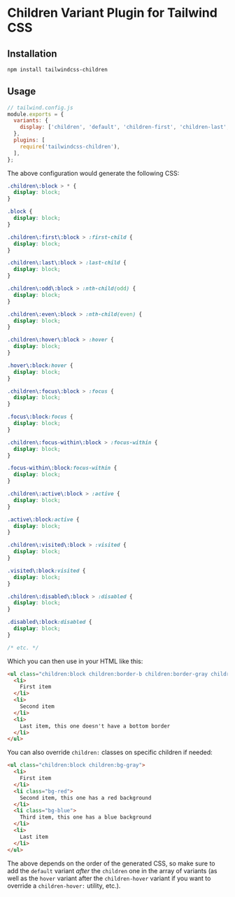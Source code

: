 # Children Variant Plugin for Tailwind CSS

## Installation

```bash
npm install tailwindcss-children
```

## Usage

```js
// tailwind.config.js
module.exports = {
  variants: {
    display: ['children', 'default', 'children-first', 'children-last', 'children-odd', 'children-even', 'children-hover', 'hover', 'children-focus', 'focus', 'children-focus-within', 'focus-within', 'children-active', 'active', 'children-visited', 'visited', 'children-disabled', 'disabled', 'responsive'],
  },
  plugins: [
    require('tailwindcss-children'),
  ],
};
```

The above configuration would generate the following CSS:

```css
.children\:block > * {
  display: block;
}

.block {
  display: block;
}

.children\:first\:block > :first-child {
  display: block;
}

.children\:last\:block > :last-child {
  display: block;
}

.children\:odd\:block > :nth-child(odd) {
  display: block;
}

.children\:even\:block > :nth-child(even) {
  display: block;
}

.children\:hover\:block > :hover {
  display: block;
}

.hover\:block:hover {
  display: block;
}

.children\:focus\:block > :focus {
  display: block;
}

.focus\:block:focus {
  display: block;
}

.children\:focus-within\:block > :focus-within {
  display: block;
}

.focus-within\:block:focus-within {
  display: block;
}

.children\:active\:block > :active {
  display: block;
}

.active\:block:active {
  display: block;
}

.children\:visited\:block > :visited {
  display: block;
}

.visited\:block:visited {
  display: block;
}

.children\:disabled\:block > :disabled {
  display: block;
}

.disabled\:block:disabled {
  display: block;
}

/* etc. */
```

Which you can then use in your HTML like this:

```html
<ul class="children:block children:border-b children:border-gray children:last:border-b-0 children:hover:bg-gray">
  <li>
    First item
  </li>
  <li>
    Second item
  </li>
  <li>
    Last item, this one doesn't have a bottom border
  </li>
</ul>
```

You can also override `children:` classes on specific children if needed:

```html
<ul class="children:block children:bg-gray">
  <li>
    First item
  </li>
  <li class="bg-red">
    Second item, this one has a red background
  </li>
  <li class="bg-blue">
    Third item, this one has a blue background
  </li>
  <li>
    Last item
  </li>
</ul>
```

The above depends on the order of the generated CSS, so make sure to add the `default` variant *after* the `children` one in the array of variants (as well as the `hover` variant after the `children-hover` variant if you want to override a `children-hover:` utility, etc.).
